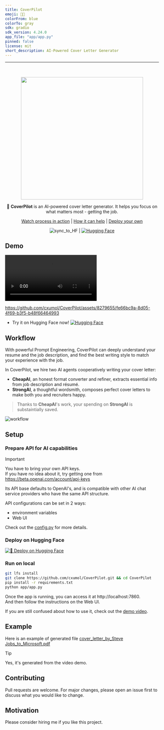 ```yaml
---
title: CoverPilot
emoji: 🎩📨
colorFrom: blue
colorTo: gray
sdk: gradio
sdk_version: 4.24.0
app_file: "app/app.py"
pinned: false
license: mit
short_description: AI-Powered Cover Letter Generator
---
```


---

<div align="center">
  <div>&nbsp;</div>

<div>&nbsp;</div>

  <img src="asset/banner.png" width="400"/> 


🎩 **CoverPilot** is an AI-powered cover letter generator. It helps you focus on what matters most - getting the job.

[Watch process in action](#demo) |
[How it can help](#workflow) |
[Deploy your own](#setup)

![sync_to_HF](https://github.com/cxumol/CoverPilot/actions/workflows/hf_sync.yml/badge.svg) |
[![Hugging Face](https://img.shields.io/badge/App%20Hosted%20on-%F0%9F%A4%97%20Hugging%20Face-blue)](https://huggingface.co/spaces/cxumol/CoverPilot)

</div>

## Demo

<video src="asset/CoverPilot_demo_h264_30fps_noaudio.mp4"></video>

https://github.com/cxumol/CoverPilot/assets/8279655/fe66bc9a-8d05-4f69-b3f5-b48f66464993

- Try it on Hugging Face now! [![Hugging Face](https://img.shields.io/badge/App%20Hosted%20on-%F0%9F%A4%97%20Hugging%20Face-blue)](https://huggingface.co/spaces/cxumol/CoverPilot)

## Workflow

With powerful Prompt Engineering, CoverPilot can deeply understand your resume and the job description, and find the best writing style to match your experience with the job. 

In CoverPilot, we hire two AI agents cooperatively writing your cover letter:

- **CheapAI**, an honest format converter and refiner, extracts essential info from job description and résumé.
- **StrongAI**, a thoughtful wordsmith, composes perfect cover letters to make both you and recruiters happy.

> Thanks to **CheapAI**'s work, your spending on **StrongAI** is substaintially saved.


![workflow](asset/CoverPilot_workflow.png)


## Setup

### Prepare API for AI capabilities

> [!IMPORTANT]
> You have to bring your own API keys.  
> If you have no idea about it, try getting one from https://beta.openai.com/account/api-keys

Its API base defaults to OpenAI's, and is compatible with other AI chat service providers who have the same API structure.

API configurations can be set in 2 ways:
- environment variables
- Web UI

Check out the [config.py](app/config.py) for more details.

### Deploy on Hugging Face

[![🤗 Deploy on Hugging Face](https://huggingface.co/datasets/huggingface/badges/resolve/main/deploy-on-spaces-md-dark.svg)](https://huggingface.co/spaces/cxumol/CoverPilot?duplicate=true)

### Run on local

```bash
git lfs install
git clone https://github.com/cxumol/CoverPilot.git && cd CoverPilot
pip install -r requirements.txt
python app/app.py
```

Once the app is running, you can access it at http://localhost:7860.  
And then follow the instructions on the Web UI.  

If you are still confused about how to use it, check out the [demo video](#demo).

## Example

Here is an example of generated file [cover_letter_by_Steve Jobs_to_Microsoft.pdf](https://github.com/cxumol/CoverPilot/blob/main/asset/example_cover_letter_by_Steve%20Jobs_to_Microsoft.pdf)

> [!TIP]
> Yes, it's generated from the video demo.

## Contributing

Pull requests are welcome. For major changes, please open an issue first to discuss what you would like to change.

## Motivation

Please consider hiring me if you like this project. 
